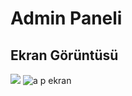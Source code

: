 <h1>Admin Paneli</h1>

<h2>Ekran Görüntüsü</h2>


![](ad.gif)
![a p ekran](https://github.com/silan4/Admin-Paneli/assets/147344710/d966b61c-ce4b-45fb-a439-5631b4480372)




